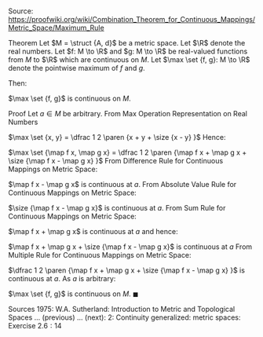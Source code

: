 # 

Source: https://proofwiki.org/wiki/Combination_Theorem_for_Continuous_Mappings/Metric_Space/Maximum_Rule

Theorem
Let $M = \struct {A, d}$ be a metric space.
Let $\R$ denote the real numbers.
Let $f: M \to \R$ and $g: M \to \R$ be real-valued functions from $M$ to $\R$ which are continuous on $M$.
Let $\max \set {f, g}: M \to \R$ denote the pointwise maximum of $f$ and $g$.

Then:

$\max \set {f, g}$ is ‎continuous on $M$.


Proof
Let $a \in M$ be arbitrary.
From Max Operation Representation on Real Numbers

$\max \set {x, y} = \dfrac 1 2 \paren {x + y + \size {x - y} }$
Hence:

$\max \set {\map f x, \map g x} = \dfrac 1 2 \paren {\map f x + \map g x + \size {\map f x - \map g x} }$
From Difference Rule for Continuous Mappings on Metric Space:

$\map f x - \map g x$ is continuous at $a$.
From Absolute Value Rule for Continuous Mappings on Metric Space:

$\size {\map f x - \map g x}$ is continuous at $a$.
From Sum Rule for Continuous Mappings on Metric Space:

$\map f x + \map g x$ is continuous at $a$
and hence:

$\map f x + \map g x + \size {\map f x - \map g x}$ is continuous at $a$
From Multiple Rule for Continuous Mappings on Metric Space:

$\dfrac 1 2 \paren {\map f x + \map g x + \size {\map f x - \map g x} }$ is continuous at $a$.
As $a$ is arbitrary:

$\max \set {f, g}$ is ‎continuous on $M$.
$\blacksquare$


Sources
1975: W.A. Sutherland: Introduction to Metric and Topological Spaces ... (previous) ... (next): $2$: Continuity generalized: metric spaces: Exercise $2.6: 14$




